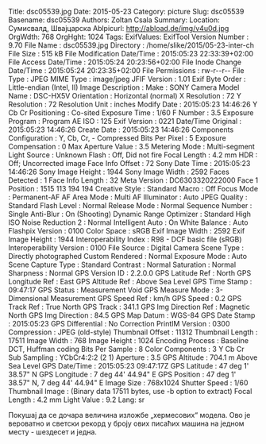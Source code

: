 Title: dsc05539.jpg
Date: 2015-05-23
Category: picture
Slug: dsc05539
Basename: dsc05539
Authors: Zoltan Csala
Summary:
Location: Сумисвалд, Швајцарска
Ablpicurl: http://abload.de/img/v4u0d.jpg
OrgWdth: 768
OrgHght: 1024
Tags:
ExifValues: ExifTool Version Number : 9.70
            File Name : dsc05539.jpg
            Directory : /home/slike/2015/05-23-inter-ch
            File Size : 515 kB
            File Modification Date/Time : 2015:05:23 22:33:39+02:00
            File Access Date/Time : 2015:05:24 20:23:56+02:00
            File Inode Change Date/Time : 2015:05:24 20:23:35+02:00
            File Permissions : rw-r--r--
            File Type : JPEG
            MIME Type : image/jpeg
            JFIF Version : 1.01
            Exif Byte Order : Little-endian (Intel, II)
            Image Description :
            Make : SONY
            Camera Model Name : DSC-HX5V
            Orientation : Horizontal (normal)
            X Resolution : 72
            Y Resolution : 72
            Resolution Unit : inches
            Modify Date : 2015:05:23 14:46:26
            Y Cb Cr Positioning : Co-sited
            Exposure Time : 1/60
            F Number : 3.5
            Exposure Program : Program AE
            ISO : 125
            Exif Version : 0221
            Date/Time Original : 2015:05:23 14:46:26
            Create Date : 2015:05:23 14:46:26
            Components Configuration : Y, Cb, Cr, -
            Compressed Bits Per Pixel : 5
            Exposure Compensation : 0
            Max Aperture Value : 3.5
            Metering Mode : Multi-segment
            Light Source : Unknown
            Flash : Off, Did not fire
            Focal Length : 4.2 mm
            HDR : Off; Uncorrected image
            Face Info Offset : 72
            Sony Date Time : 2015:05:23 14:46:26
            Sony Image Height : 1944
            Sony Image Width : 2592
            Faces Detected : 1
            Face Info Length : 32
            Meta Version : DC6303320222000
            Face 1 Position : 1515 113 194 194
            Creative Style : Standard
            Macro : Off
            Focus Mode : Permanent-AF
            AF Area Mode : Multi
            AF Illuminator : Auto
            JPEG Quality : Standard
            Flash Level : Normal
            Release Mode : Normal
            Sequence Number : Single
            Anti-Blur : On (Shooting)
            Dynamic Range Optimizer : Standard
            High ISO Noise Reduction 2 : Normal
            Intelligent Auto : On
            White Balance : Auto
            Flashpix Version : 0100
            Color Space : sRGB
            Exif Image Width : 2592
            Exif Image Height : 1944
            Interoperability Index : R98 - DCF basic file (sRGB)
            Interoperability Version : 0100
            File Source : Digital Camera
            Scene Type : Directly photographed
            Custom Rendered : Normal
            Exposure Mode : Auto
            Scene Capture Type : Standard
            Contrast : Normal
            Saturation : Normal
            Sharpness : Normal
            GPS Version ID : 2.2.0.0
            GPS Latitude Ref : North
            GPS Longitude Ref : East
            GPS Altitude Ref : Above Sea Level
            GPS Time Stamp : 09:47:17
            GPS Status : Measurement Void
            GPS Measure Mode : 3-Dimensional Measurement
            GPS Speed Ref : km/h
            GPS Speed : 0.2
            GPS Track Ref : True North
            GPS Track : 341.1
            GPS Img Direction Ref : Magnetic North
            GPS Img Direction : 84.5
            GPS Map Datum : WGS-84
            GPS Date Stamp : 2015:05:23
            GPS Differential : No Correction
            PrintIM Version : 0300
            Compression : JPEG (old-style)
            Thumbnail Offset : 11312
            Thumbnail Length : 17511
            Image Width : 768
            Image Height : 1024
            Encoding Process : Baseline DCT, Huffman coding
            Bits Per Sample : 8
            Color Components : 3
            Y Cb Cr Sub Sampling : YCbCr4:2:2 (2 1)
            Aperture : 3.5
            GPS Altitude : 704.1 m Above Sea Level
            GPS Date/Time : 2015:05:23 09:47:17Z
            GPS Latitude : 47 deg 1' 38.57" N
            GPS Longitude : 7 deg 44' 44.94" E
            GPS Position : 47 deg 1' 38.57" N, 7 deg 44' 44.94" E
            Image Size : 768x1024
            Shutter Speed : 1/60
            Thumbnail Image : (Binary data 17511 bytes, use -b option to extract)
            Focal Length : 4.2 mm
            Light Value : 9.2
Lang: sr

Покушај да се дочара величина изложбе „хермесових“ модела. Ово је вероватно и светски рекорд у броју ових писаћих машина на једном месту - шездесет и једна.
